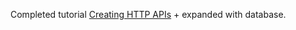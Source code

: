 Completed tutorial [Creating HTTP APIs](https://ktor.io/docs/creating-http-apis.html) + expanded with database. 
